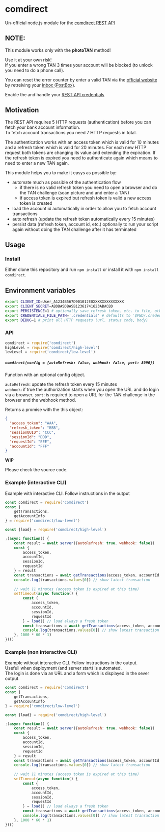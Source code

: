 # comdirect

Un-official node.js module for the [comdirect REST API](https://www.comdirect.de/cms/kontakt-zugaenge-api.html)

## NOTE:

This module works only with the **photoTAN** method!

Use it at your own risk!  
If you enter a wrong TAN 3 times your account will be blocked (to unlock you need to do a phone call).

You can reset the error counter by enter a valid TAN via the 
[official website](https://kunde.comdirect.de/lp/wt/login) by retreiving your [inbox (PostBox)](https://kunde.comdirect.de/itx/posteingangsuche).

Enable the and handle your [REST API credentials](https://kunde.comdirect.de/itx/oauth/privatkunden).

## Motivation

The REST API requires 5 HTTP requests (authentication) before you can fetch your bank account information.  
To fetch account transactions you need 7 HTTP requests in total.

The authentication works with an access token which is valid for 10 minutes and a refresh token which is valid for 20 minutes.
For each new HTTP request both tokens are changing its value and extending the expiration.
If the refresh token is expired you need to authenticate again which means to need to enter a new TAN again.

This module helps you to make it easys as possible by:

- automate much as possible of the authentication flow
  - if there is no valid refresh token you need to open a browser and do the TAN challenge (scan picture and and enter a TAN)
  - if access token is expired but refresh token is valid a new access token is created
- load the account id automatically in order to allow you to fetch account transactions
- auto refresh (update the refresh token automatically every 15 minutes)
- persist data (refresh token, account id, etc.) optionally to run your script again without doing the TAN challenge after it has terminated

## Usage

### Install 
Either clone this repository and run `npm install` or install it with `npm install comdirect`.

## Environment variables

```sh
export CLIENT_ID=User_A1234B567D901012E0XXXXXXXXXXXXXX
export CLIENT_SECRET=ABDBASDBASB12361741623ABACBD
export PERSISTENCE=1 # optionally save refresh token, etc. to file, otherwise everything is only in the memory
export CREDENTIALS_FILE_PATH='.credentials' # defaults to '$PWD/.credentials', only usefull when PERSISTENCE=1
export DEBUG=1 # print all HTTP requests (url, status code, body)
```

### API

```js
comdirect = require('comdirect')
highLevel = require('comdirect/high-level')
lowLevel = require('comdirect/low-level')
```

##### `comdirect(config = {autoRefresh: false, webhook: false, port: 8090})`
Function with an optional config object.  

`autoRefresh`: update the refresh token every 15 minutes  
`webhook`:  if true the authorization starts when you open the URL and do login via a browser. 
`port`: is required to open a URL for the TAN challenge in the browser and the webhook method.  

Returns a promise with the this object:
```json
{
  "access_token": "AAA",
  "refresh_token": "BBB",
  "sessionUUID": "CCC",
  "sessionId": "DDD",
  "requestId": "EEE",
  "accountId": "FFF"
}
```

**WIP**

Please check the source code.


### Example (interactive CLI)

Example with interactive CLI. Follow instructions in the output

```js
const comdirect = require('comdirect')
const {
	getTransactions, 
	getAccountInfo
} = require('comdirect/low-level')

const {load} = require('comdirect/high-level')

;(async function() {
	const result = await server({autoRefresh: true, webhook: false})
	const {
		access_token,
		accountId,
		sessionId,
		requestId
	} = result
	const transactions = await getTransactions(access_token, accountId, sessionId, requestId)
	console.log(transactions.values[0]) // show latest transaction
	
	// wait 11 minutes (access token is expired at this time)
	setTimeout(async function() {
		const {
			access_token,
			accountId,
			sessionId,
			requestId
		} = load() // load always a fresh token
		const transactions = await getTransactions(access_token, accountId, sessionId, requestId)
		console.log(transactions.values[0]) // show latest transaction
	}, 1000 * 60 * 1) 
})()
```

### Example (non interactive CLI)

Example without interactive CLI.  Follow instructions in the output.  
Usefull when deployment (and server start) is automated.  
The login is done via an URL and a form which is displayed in the sever output.


```js
const comdirect = require('comdirect')
const {
	getTransactions, 
	getAccountInfo
} = require('comdirect/low-level')

const {load} = require('comdirect/high-level')

;(async function() {
	const result = await server({autoRefresh: true, webhook: false})
	const {
		access_token,
		accountId,
		sessionId,
		requestId
	} = result
	const transactions = await getTransactions(access_token, accountId, sessionId, requestId)
	console.log(transactions.values[0]) // show latest transaction
	
	// wait 11 minutes (access token is expired at this time)
	setTimeout(async function() {
		const {
			access_token,
			accountId,
			sessionId,
			requestId
		} = load() // load always a fresh token
		const transactions = await getTransactions(access_token, accountId, sessionId, requestId)
		console.log(transactions.values[0]) // show latest transaction
	}, 1000 * 60 * 1) 
})()
```
